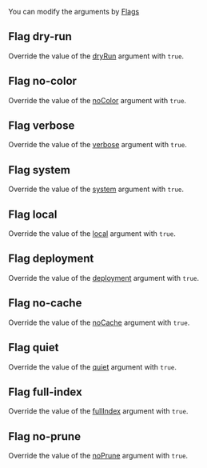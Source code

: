You can modify the arguments by [Flags](http://gruntjs.com/api/inside-tasks#this.flags)


## Flag dry-run

Override the value of the [dryRun](#dryrun) argument with `true`.


## Flag no-color

Override the value of the [noColor](#nocolor) argument with `true`.


## Flag verbose

Override the value of the [verbose](#verbose) argument with `true`.


## Flag system

Override the value of the [system](#system) argument with `true`.


## Flag local

Override the value of the [local](#local) argument with `true`.


## Flag deployment

Override the value of the [deployment](#deployment) argument with `true`.


## Flag no-cache

Override the value of the [noCache](#nocache) argument with `true`.


## Flag quiet

Override the value of the [quiet](#quiet) argument with `true`.


## Flag full-index

Override the value of the [fullIndex](#fullindex) argument with `true`.


## Flag no-prune

Override the value of the [noPrune](#noprune) argument with `true`.
